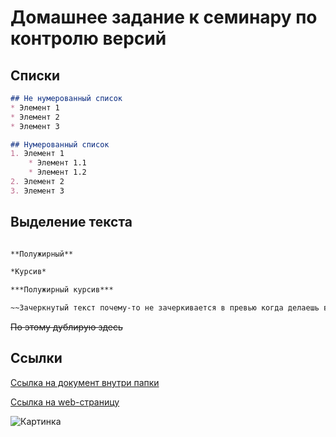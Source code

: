 # Домашнее задание к семинару по контролю версий 

## Списки

```Markdown
## Не нумерованный список
* Элемент 1
* Элемент 2
* Элемент 3

## Нумерованный список
1. Элемент 1
    * Элемент 1.1
    * Элемент 1.2
2. Элемент 2
3. Элемент 3
```
## Выделение текста

```Markdown

**Полужирный**

*Курсив*

***Полужирный курсив***

~~Зачеркнутый текст почему-то не зачеркивается в превью когда делаешь в выделении~~
```

~~По этому дублирую здесь~~


## Ссылки

[Ссылка на документ внутри папки](GO.txt)

[Ссылка на web-страницу](https://youtu.be/dQw4w9WgXcQ)

![Картинка](https://cdn.fishki.net/upload/post/2019/05/15/2978629/a1ce870931cec5e01536340c798309e0.jpg)
